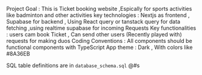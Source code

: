 Project Goal : This is Ticket booking website ,Espically for sports activities like badminton and other activities
key technologies : Nextjs as frontend , Supabase for backend , Using React query or tanstack query for data fetching ,using realtime supabase for incoming Requests
Key functionalities : users cam book Ticket , Can send other users (Recently played with) requests for making duos
Coding Conventions : All components should be functional components with TypeScript
App theme : Dark , With colors like #8A36EB

SQL table definitions are in `database_schema.sql`
@#s
